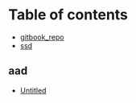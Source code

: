 # Table of contents

* [gitbook\_repo](README.md)
* [ssd](ssd.md)

## aad

* [Untitled](aad/untitled.md)


